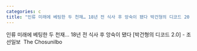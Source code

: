 ```yaml
---
categories: c
title: "인류 미래에 베팅한 두 천재… 18년 전 식사 후 앙숙이 됐다 박건형의 디코드 20  조선일보  The Chosunilbo"
---
```

인류 미래에 베팅한 두 천재… 18년 전 식사 후 앙숙이 됐다 [박건형의 디코드 2.0] - 조선일보&nbsp;&nbsp;The Chosunilbo